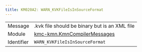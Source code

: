 ```yaml
---
title: KM020A2: WARN_KVKFileIsInSourceFormat
---
```


|            |           |
|------------|---------- |
| Message    | \.kvk file should be binary but is an XML file |
| Module     | [kmc-kmn.KmnCompilerMessages](kmc-kmn.kmncompilermessages) |
| Identifier | `WARN_KVKFileIsInSourceFormat` |


